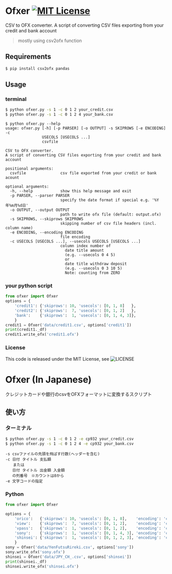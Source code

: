 # Ofxer    [![MIT License](http://img.shields.io/badge/license-MIT-blue.svg?style=flat)](LICENSE)
CSV to OFX converter.
A script of converting CSV files exporting from your credit and bank account

> mostly using csv2ofx function

## Requirements
```sh
$ pip install csv2ofx pandas
```

## Usage
### terminal
```sh
$ python ofxer.py -s 1 -c 0 1 2 your_credit.csv
$ python ofxer.py -s 1 -c 0 1 2 4 your_bank.csv
```

```
$ python ofxer.py --help
usage: ofxer.py [-h] [-p PARSER] [-o OUTPUT] -s SKIPROWS [-e ENCODING] -c
                USECOLS [USECOLS ...]
                csvfile

CSV to OFX converter.
A script of converting CSV files exporting from your credit and bank account

positional arguments:
  csvfile               csv file exported from your credit or bank acount

optional arguments:
  -h, --help            show this help message and exit
  -p PARSER, --parser PARSER
                        specify the date format if special e.g. '%Y年%m月%d日'
  -o OUTPUT, --output OUTPUT
                        path to write ofx file (default: output.ofx)
  -s SKIPROWS, --skiprows SKIPROWS
                        skipping number of csv file headers (incl. column name)
  -e ENCODING, --encoding ENCODING
                        file encoding
  -c USECOLS [USECOLS ...], --usecols USECOLS [USECOLS ...]
                        column index number of
                          date title amount
                          (e.g. --usecols 0 4 5)
                          or
                          date title withdraw deposit
                          (e.g. --usecols 0 3 10 5)
                          Note: counting from ZERO
```

### your python script
```python
from ofxer import Ofxer
options = {
    'credit1': {'skiprows': 10, 'usecols': [0, 1, 8]   },
    'credit2': {'skiprows':  7, 'usecols': [0, 1, 2]   },
    'bank':    {'skiprows':  1, 'usecols': [0, 1, 4, 3]},
    }
credit1 = Ofxer('data/credit1.csv', options['credit1'])
print(credit1._df)
credit1.write_ofx('credit1.ofx')
```

### License
This code is released under the MIT License, see ![LICENSE](LICENSE)


# Ofxer (In Japanese)

クレジットカードや銀行のcsvをOFXフォーマットに変換するスクリプト

## 使い方
### ターミナル
```sh
$ python ofxer.py -s 1 -c 0 1 2 -e cp932 your_credit.csv
$ python ofxer.py -s 1 -c 0 1 2 4 -e cp932 your_bank.csv
```

```
-s csvファイルの先頭を飛ばす行数(ヘッダーを含む)
-c 日付 タイトル 支払額
　　または
   日付 タイトル 出金額 入金額
   の列番号　※カウントは0から
-e 文字コードの指定
```

### Python
```python
from ofxer import Ofxer

options = {
    'orico':   {'skiprows': 10, 'usecols': [0, 1, 8],    'encoding': 'cp932'},
    'view':    {'skiprows':  7, 'usecols': [0, 1, 2],    'encoding': 'cp932'},
    'vpass':   {'skiprows':  1, 'usecols': [0, 1, 2],    'encoding': 'cp932'},
    'sony':    {'skiprows':  1, 'usecols': [0, 1, 4, 3], 'encoding': 'cp932'},
    'shinsei': {'skiprows':  1, 'usecols': [0, 1, 2, 3], 'encoding': 'cp932'},
    }
sony = Ofxer('data/YenFutsuRireki.csv', options['sony'])
sony.write_ofx('sony.ofx')
shinsei = Ofxer('data/JPY_CH_.csv', options['shinsei'])
print(shinsei._df)
shinsei.write_ofx('shinsei.ofx')
```

